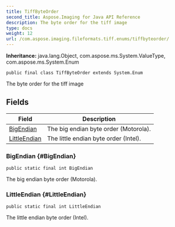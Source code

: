 ```yaml
---
title: TiffByteOrder
second_title: Aspose.Imaging for Java API Reference
description: The byte order for the tiff image
type: docs
weight: 12
url: /com.aspose.imaging.fileformats.tiff.enums/tiffbyteorder/
---
```

**Inheritance:**
java.lang.Object, com.aspose.ms.System.ValueType, com.aspose.ms.System.Enum
```
public final class TiffByteOrder extends System.Enum
```

The byte order for the tiff image
## Fields

| Field | Description |
| --- | --- |
| [BigEndian](#BigEndian) | The big endian byte order (Motorola). |
| [LittleEndian](#LittleEndian) | The little endian byte order (Intel). |
### BigEndian {#BigEndian}
```
public static final int BigEndian
```


The big endian byte order (Motorola).

### LittleEndian {#LittleEndian}
```
public static final int LittleEndian
```


The little endian byte order (Intel).

